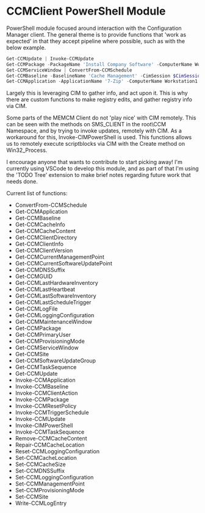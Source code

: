 # CCMClient PowerShell Module

PowerShell module focused around interaction with the Configuration Manager client. The general theme is to provide functions that 'work as expected' in that they accept pipeline where possible, such as with the below example. 

```Powershell
Get-CCMUpdate | Invoke-CCMUpdate
Get-CCMPackage -PackageName 'Install Company Software' -ComputerName Workstation1 | Invoke-CCMPackage
Get-CCMServiceWindow | ConvertFrom-CCMSchedule
Get-CCMBaseline -BaselineName 'Cache Management' -CimSession $CimSession1 | Invoke-CCMBaseline
Get-CCMApplication -ApplicationName '7-Zip' -ComputerName Workstation1 | Invoke-CCMApplication -Method Uninstall
```

Largely this is leveraging CIM to gather info, and act upon it. This is why there are custom functions to make registry edits, and gather registry info via CIM.

Some parts of the MEMCM Client do not 'play nice' with CIM remotely. This can be seen with the methods on SMS_CLIENT in the root\CCM Namespace, and by trying to invoke updates, remotely
with CIM. As a workaround for this, Invoke-CIMPowerShell is used. This functions allows us to remotely execute scriptblocks via CIM with the Create method on Win32_Process.

I encourage anyone that wants to contribute to start picking away! I'm currently using VSCode to develop this module, and as part of that I'm using the 'TODO Tree' extension to make brief notes regarding future work that needs done. 

Current list of functions:

* ConvertFrom-CCMSchedule
* Get-CCMApplication
* Get-CCMBaseline
* Get-CCMCacheInfo
* Get-CCMCacheContent
* Get-CCMClientDirectory
* Get-CCMClientInfo
* Get-CCMClientVersion
* Get-CCMCurrentManagementPoint
* Get-CCMCurrentSoftwareUpdatePoint
* Get-CCMDNSSuffix
* Get-CCMGUID
* Get-CCMLastHardwareInventory
* Get-CCMLastHeartbeat
* Get-CCMLastSoftwareInventory
* Get-CCMLastScheduleTrigger
* Get-CCMLogFile
* Get-CCMLoggingConfiguration
* Get-CCMMaintenanceWindow
* Get-CCMPackage
* Get-CCMPrimaryUser
* Get-CCMProvisioningMode
* Get-CCMServiceWindow
* Get-CCMSite
* Get-CCMSoftwareUpdateGroup
* Get-CCMTaskSequence
* Get-CCMUpdate
* Invoke-CCMApplication
* Invoke-CCMBaseline
* Invoke-CCMClientAction
* Invoke-CCMPackage
* Invoke-CCMResetPolicy
* Invoke-CCMTriggerSchedule
* Invoke-CCMUpdate
* Invoke-CIMPowerShell
* Invoke-CCMTaskSequence
* Remove-CCMCacheContent
* Repair-CCMCacheLocation
* Reset-CCMLoggingConfiguration
* Set-CCMCacheLocation
* Set-CCMCacheSize
* Set-CCMDNSSuffix
* Set-CCMLoggingConfiguration
* Set-CCMManagementPoint
* Set-CCMProvisioningMode
* Set-CCMSite
* Write-CCMLogEntry